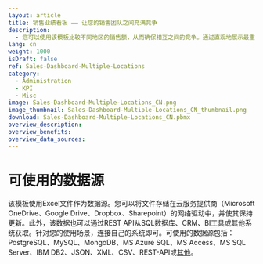 ```yaml
---
layout: article
title: 销售业绩看板 —— 让您的销售团队之间充满竞争
description: 
  - 您可以使用该模板比较不同地区的销售额，从而确保相互之间的竞争。通过直观地展示最重要的关键数据，激发大家的斗志。模板使用一个简单的Excel工作簿作为数据库，它包含三个地区的日销售额。您也可以从其他销售工具或CRM系统获取该数据。模板展示了如何将这些数据与数据流配合使用，如何评估销售数据并为您所用，是一个非常好的示例。马上下载，创造更好的销售业绩！
lang: cn
weight: 1000
isDraft: false
ref: Sales-Dashboard-Multiple-Locations
category:
  - Administration
  - KPI
  - Misc
image: Sales-Dashboard-Multiple-Locations_CN.png
image_thumbnail: Sales-Dashboard-Multiple-Locations_CN_thumbnail.png
download: Sales-Dashboard-Multiple-Locations_CN.pbmx
overview_description:
overview_benefits:
overview_data_sources:
---
```

# 可使用的数据源
该模板使用Excel文件作为数据源。您可以将文件存储在云服务提供商（Microsoft OneDrive、Google Drive、Dropbox、Sharepoint）的网络驱动中，并使其保持更新。此外，该数据也可以通过REST API从SQL数据库、CRM、BI工具或其他系统获取。针对您的使用场景，连接自己的系统即可。可使用的数据源包括：PostgreSQL、MySQL、MongoDB、MS Azure SQL、MS Access、MS SQL Server、IBM DB2、JSON、XML、CSV、REST-API或[其他](https://peakboard.com/en/interfaces/)。